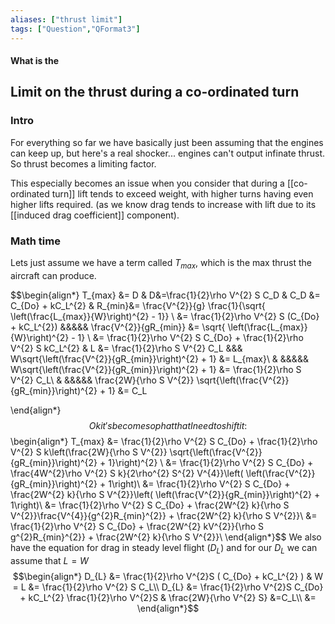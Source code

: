 ```yaml
---
aliases: ["thrust limit"]
tags: ["Question","QFormat3"]
---
```


#### What is the
## Limit on the thrust during a co-ordinated turn
### Intro
For everything so far we have basically just been assuming that the engines can keep up, but here's a real shocker... engines can't output infinate thrust.
So thrust becomes a limiting factor.

This especially becomes an issue when you consider that during a [[co-ordinated turn]] lift tends to exceed weight, with higher turns having even higher lifts required.
(as we know drag tends to increase with lift due to its [[induced drag coefficient]] component).

### Math time
Lets just assume we have a term called $T_{max}$, which is the max thrust the aircraft can produce.

$$\begin{align*}
T_{max} &= D & D&=\frac{1}{2}\rho V^{2} S C_D & C_D &= C_{Do} + kC_L^{2} & R_{min}&= \frac{V^{2}}{g} \frac{1}{\sqrt{ \left(\frac{L_{max}}{W}\right)^{2} - 1}} \\
&= \frac{1}{2}\rho V^{2} S (C_{Do} + kC_L^{2}) &&&&& \frac{V^{2}}{gR_{min}} &= \sqrt{ \left(\frac{L_{max}}{W}\right)^{2} - 1} \\
&= \frac{1}{2}\rho V^{2} S C_{Do} + \frac{1}{2}\rho V^{2} S kC_L^{2} & L &= \frac{1}{2}\rho S V^{2} C_L &&& W\sqrt{\left(\frac{V^{2}}{gR_{min}}\right)^{2} + 1} &= L_{max}\\
& &&&&& W\sqrt{\left(\frac{V^{2}}{gR_{min}}\right)^{2} + 1} &= \frac{1}{2}\rho S V^{2} C_L\\
& &&&&&  \frac{2W}{\rho S V^{2}} \sqrt{\left(\frac{V^{2}}{gR_{min}}\right)^{2} + 1} &= C_L

\end{align*}$$
Ok it's become so phat that I need to shift it:
$$\begin{align*}
T_{max} &=  \frac{1}{2}\rho V^{2} S C_{Do} + \frac{1}{2}\rho V^{2} S k\left(\frac{2W}{\rho S V^{2}} \sqrt{\left(\frac{V^{2}}{gR_{min}}\right)^{2} + 1}\right)^{2} \\
&=  \frac{1}{2}\rho V^{2} S C_{Do} + \frac{4W^{2}\rho V^{2} S k}{2\rho^{2} S^{2} V^{4}}\left( \left(\frac{V^{2}}{gR_{min}}\right)^{2} + 1\right)\\
&=  \frac{1}{2}\rho V^{2} S C_{Do} + \frac{2W^{2} k}{\rho S V^{2}}\left( \left(\frac{V^{2}}{gR_{min}}\right)^{2} + 1\right)\\
&=  \frac{1}{2}\rho V^{2} S C_{Do} + \frac{2W^{2} k}{\rho S V^{2}}\frac{V^{4}}{g^{2}R_{min}^{2}} + \frac{2W^{2} k}{\rho S V^{2}}\\
&=  \frac{1}{2}\rho V^{2} S C_{Do} + \frac{2W^{2} kV^{2}}{\rho S g^{2}R_{min}^{2}} + \frac{2W^{2} k}{\rho S V^{2}}\\
\end{align*}$$
We also have the equation for drag in steady level flight ($D_L$) and for our $D_L$ we can assume that $L=W$
$$\begin{align*}
 D_{L} &= \frac{1}{2}\rho V^{2}S ( C_{Do} + kC_L^{2} ) & W = L &= \frac{1}{2}\rho V^{2} S C_L\\
 D_{L} &= \frac{1}{2}\rho V^{2}S C_{Do} + kC_L^{2} \frac{1}{2}\rho V^{2}S & \frac{2W}{\rho V^{2} S} &=C_L\\
&= 
\end{align*}$$